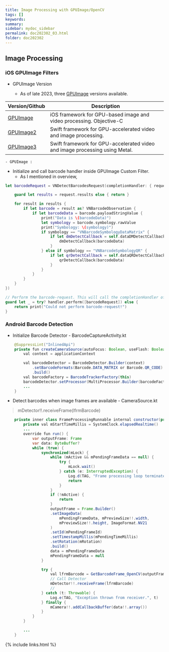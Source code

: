 ```yaml
---
title: Image Processing with GPUImage/OpenCV
tags: []
keywords:
summary: 
sidebar: mydoc_sidebar
permalink: doc202302_03.html
folder: doc202302
---
```


## Image Processing

### iOS GPUImage Filters

- GPUImage Version

    - As of late 2023, three [GPUImage](https://github.com/BradLarson) versions available.

|Version/Github|Description|
|-------|-----------|
|[GPUImage](https://github.com/BradLarson/GPUImage)|iOS framework for GPU-based image and video processing. Objective-C|
|[GPUImage2](https://github.com/BradLarson/GPUImage2)|Swift framework for GPU-accelerated video and image processing.|
|[GPUImage3](https://github.com/BradLarson/GPUImage3)|Swift framework for GPU-accelerated video and image processing using Metal.|

    - GPUImage : 

- Initialize and call barcode handler inside GPUImage Custom Filter.
    - As I mentioned in overview, 

```Swift
let barcodeRequest = VNDetectBarcodesRequest(completionHandler: { request, error in

    guard let results = request.results else { return }

    for result in results {
        if let barcode = result as? VNBarcodeObservation {
            if let barcodeData = barcode.payloadStringValue {
                print("Data is \(barcodeData)")
                let symbology = barcode.symbology.rawValue
                print("Symbology: \(symbology)")
                if symbology == "VNBarcodeSymbologyDataMatrix" {
                    if let dmDetectCallback = self.dataDMDetectCallback {
                        dmDetectCallback(barcodeData)
                    }
                } else if symbology == "VNBarcodeSymbologyQR" {
                    if let qrDetectCallback = self.dataQRDetectCallback {
                        qrDetectCallback(barcodeData)
                    }
                }
            }
        }
    }
})

// Perform the barcode-request. This will call the completionHandler of the barcode-request.
guard let _ = try? handler.perform([barcodeRequest]) else {
    return print("Could not perform barcode-request!")
}

```

### Android Barcode Detection

- Initialize Barcode Detector - BarcodeCaptureActivity.kt

```Java
    @SuppressLint("InlinedApi")
    private fun createCameraSource(autoFocus: Boolean, useFlash: Boolean) {
        val context = applicationContext

        val barcodeDetector = BarcodeDetector.Builder(context)
            .setBarcodeFormats(Barcode.DATA_MATRIX or Barcode.QR_CODE)
            .build()
        val barcodeFactory = BarcodeTrackerFactory(this)
        barcodeDetector.setProcessor(MultiProcessor.Builder(barcodeFactory).build())
        ...
    }
````

- Detect barcodes when image frames are available - CameraSource.kt
> mDetector!!.receiveFrame(lfrmBarcode)

```Java
    private inner class FrameProcessingRunnable internal constructor(private var mDetector:Detector<*>?) : Runnable {
        private val mStartTimeMillis = SystemClock.elapsedRealtime()
        ...
        override fun run() {
            var outputFrame: Frame
            var data: ByteBuffer?
            while (true) {
                synchronized(mLock) {
                    while (mActive && mPendingFrameData == null) {
                        try {
                            mLock.wait()
                        } catch (e: InterruptedException) {
                            Log.d(TAG, "Frame processing loop terminated.", e)
                            return
                        }
                    }
                    if (!mActive) {
                        return
                    }
                    outputFrame = Frame.Builder()
                    .setImageData(
                        mPendingFrameData, mPreviewSize!!.width,
                        mPreviewSize!!.height, ImageFormat.NV21
                    )
                    .setId(mPendingFrameId)
                    .setTimestampMillis(mPendingTimeMillis)
                    .setRotation(mRotation)
                    .build()
                    data = mPendingFrameData
                    mPendingFrameData = null
                }

                try {
                    val lfrmBarcode = GetBarcodeFrame_OpenCV(outputFrame, cBcdCallback)
                    // Call Detector
                    mDetector!!.receiveFrame(lfrmBarcode)
                    //
                } catch (t: Throwable) {
                    Log.e(TAG, "Exception thrown from receiver.", t)
                } finally {
                    mCamera!!.addCallbackBuffer(data!!.array())
                }
            }
        }

        ...
    }

```







{% include links.html %}
